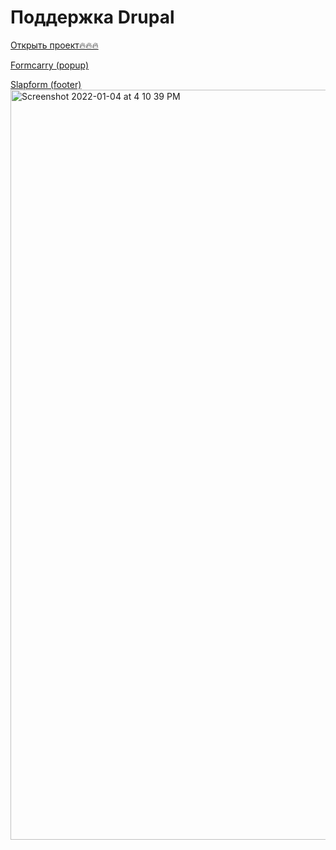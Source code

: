 # Поддержка Drupal

<a href="https://vvelts.github.io/web_project/public/index.html" target="_blank">Открыть проект🔥🔥🔥</a>
<p></p>
<a href="https://formcarry.com/profile/form/u0wQgHHpKwB/submissions" target="_blank">Formcarry (popup)</a>
<p></p>
<a href="https://slapform.com/dashboard/forms/edit/?formId=D5Rmskopu" target="_blank">Slapform (footer)</a>

<img width="1200" alt="Screenshot 2022-01-04 at 4 10 39 PM" src="https://user-images.githubusercontent.com/90384654/148064065-a07d2d0d-edd8-4c43-9b73-52e672428825.png">

